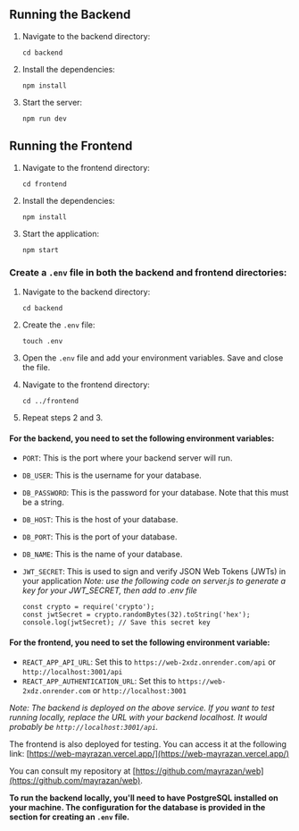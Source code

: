 ## Running the Backend

1. Navigate to the backend directory:
   ```
   cd backend
   ```
2. Install the dependencies:
   ```
   npm install
   ```
3. Start the server:
   ```
   npm run dev
   ```

## Running the Frontend

1. Navigate to the frontend directory:
   ```
   cd frontend
   ```
2. Install the dependencies:
   ```
   npm install
   ```
3. Start the application:
   ```
   npm start
   ```

### Create a `.env` file in both the backend and frontend directories:

1. Navigate to the backend directory:
   ```
   cd backend
   ```
2. Create the `.env` file:
   ```
   touch .env
   ```
3. Open the `.env` file and add your environment variables. Save and close the file.

4. Navigate to the frontend directory:
   ```
   cd ../frontend
   ```
5. Repeat steps 2 and 3.

#### For the backend, you need to set the following environment variables:

- `PORT`: This is the port where your backend server will run.
- `DB_USER`: This is the username for your database.
- `DB_PASSWORD`: This is the password for your database. Note that this must be a string.
- `DB_HOST`: This is the host of your database.
- `DB_PORT`: This is the port of your database.
- `DB_NAME`: This is the name of your database.
- `JWT_SECRET`: This is used to sign and verify JSON Web Tokens (JWTs) in your application
  _Note: use the following code on server.js to generate a key for your JWT_SECRET, then add to .env file_

  ```
  const crypto = require('crypto');
  const jwtSecret = crypto.randomBytes(32).toString('hex');
  console.log(jwtSecret); // Save this secret key
  ```

#### For the frontend, you need to set the following environment variable:

- `REACT_APP_API_URL`: Set this to `https://web-2xdz.onrender.com/api` or `http://localhost:3001/api`
- `REACT_APP_AUTHENTICATION_URL`: Set this to `https://web-2xdz.onrender.com` or `http://localhost:3001`

_Note: The backend is deployed on the above service. If you want to test running locally, replace the URL with your backend localhost. It would probably be `http://localhost:3001/api`._

The frontend is also deployed for testing. You can access it at the following link: [https://web-mayrazan.vercel.app/](https://web-mayrazan.vercel.app/)

You can consult my repository at [https://github.com/mayrazan/web](https://github.com/mayrazan/web).

**To run the backend locally, you'll need to have PostgreSQL installed on your machine. The configuration for the database is provided in the section for creating an `.env` file.**
